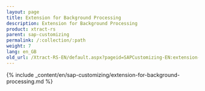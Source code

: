 ```yaml
---
layout: page
title: Extension for Background Processing
description: Extension for Background Processing
product: xtract-rs
parent: sap-customizing
permalink: /:collection/:path
weight: 7
lang: en_GB
old_url: /Xtract-RS-EN/default.aspx?pageid=SAPCustomizing-EN:extension-for-background-processing
---
```


{% include _content/en/sap-customizing/extension-for-background-processing.md  %}